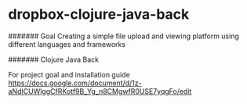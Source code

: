 # dropbox-clojure-java-back

####### Goal
Creating a simple file upload and viewing platform using different languages and frameworks

####### Clojure Java Back

For project goal and installation guide
https://docs.google.com/document/d/1z-aNdICUWlggCfRKotf9B_Yg_n8CMgwfR0USE7yqgFo/edit